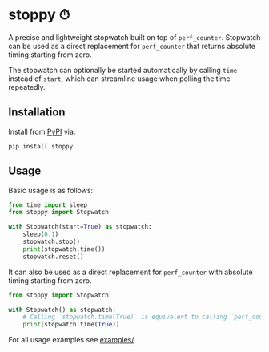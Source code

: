 # stoppy ⏱

A precise and lightweight stopwatch built on top of `perf_counter`. Stopwatch can be used as a direct replacement for `perf_counter` that returns absolute timing starting from zero.

The stopwatch can optionally be started automatically by calling `time` instead of `start`, which can streamline usage when polling the time repeatedly.

## Installation

Install from [PyPI](https://pypi.org/project/stopwatch/) via:

```shell
pip install stoppy
```

## Usage

Basic usage is as follows:

```python
from time import sleep
from stoppy import Stopwatch

with Stopwatch(start=True) as stopwatch:
    sleep(0.1)
    stopwatch.stop()
    print(stopwatch.time())
    stopwatch.reset()
```

It can also be used as a direct replacement for `perf_counter` with absolute timing starting from zero.

```python
from stoppy import Stopwatch

with Stopwatch() as stopwatch:
    # Calling `stopwatch.time(True)` is equivalent to calling `perf_counter`, but starts from exactly zero
    print(stopwatch.time(True))
```

For all usage examples see [examples/](https://github.com/morefigs/stoppy/tree/main/examples).
